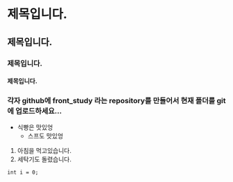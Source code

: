 # 제목입니다.
## 제목입니다.
### 제목입니다.
#### 제목입니다.
### 각자 github에 front_study 라는 repository를 만들어서 현재 폴더를 git에 업로드하세요...
- 식빵은 맛있엉
    - 스프도 맛있엉
1. 아침을 먹고있습니다.
1. 세탁기도 돌렸습니다.

```
int i = 0;
```
